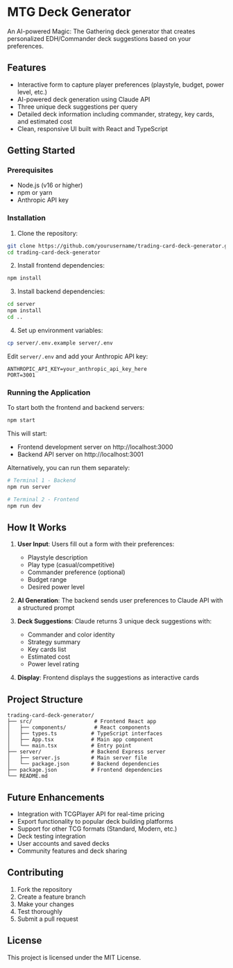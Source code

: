 # MTG Deck Generator

An AI-powered Magic: The Gathering deck generator that creates personalized EDH/Commander deck suggestions based on your preferences.

## Features

- Interactive form to capture player preferences (playstyle, budget, power level, etc.)
- AI-powered deck generation using Claude API
- Three unique deck suggestions per query
- Detailed deck information including commander, strategy, key cards, and estimated cost
- Clean, responsive UI built with React and TypeScript

## Getting Started

### Prerequisites

- Node.js (v16 or higher)
- npm or yarn
- Anthropic API key

### Installation

1. Clone the repository:
```bash
git clone https://github.com/yourusername/trading-card-deck-generator.git
cd trading-card-deck-generator
```

2. Install frontend dependencies:
```bash
npm install
```

3. Install backend dependencies:
```bash
cd server
npm install
cd ..
```

4. Set up environment variables:
```bash
cp server/.env.example server/.env
```

Edit `server/.env` and add your Anthropic API key:
```
ANTHROPIC_API_KEY=your_anthropic_api_key_here
PORT=3001
```

### Running the Application

To start both the frontend and backend servers:
```bash
npm start
```

This will start:
- Frontend development server on http://localhost:3000
- Backend API server on http://localhost:3001

Alternatively, you can run them separately:
```bash
# Terminal 1 - Backend
npm run server

# Terminal 2 - Frontend  
npm run dev
```

## How It Works

1. **User Input**: Users fill out a form with their preferences:
   - Playstyle description
   - Play type (casual/competitive)
   - Commander preference (optional)
   - Budget range
   - Desired power level

2. **AI Generation**: The backend sends user preferences to Claude API with a structured prompt

3. **Deck Suggestions**: Claude returns 3 unique deck suggestions with:
   - Commander and color identity
   - Strategy summary
   - Key cards list
   - Estimated cost
   - Power level rating

4. **Display**: Frontend displays the suggestions as interactive cards

## Project Structure

```
trading-card-deck-generator/
├── src/                    # Frontend React app
│   ├── components/         # React components
│   ├── types.ts           # TypeScript interfaces
│   ├── App.tsx            # Main app component
│   └── main.tsx           # Entry point
├── server/                # Backend Express server
│   ├── server.js          # Main server file
│   └── package.json       # Backend dependencies
├── package.json           # Frontend dependencies
└── README.md
```

## Future Enhancements

- Integration with TCGPlayer API for real-time pricing
- Export functionality to popular deck building platforms
- Support for other TCG formats (Standard, Modern, etc.)
- Deck testing integration
- User accounts and saved decks
- Community features and deck sharing

## Contributing

1. Fork the repository
2. Create a feature branch
3. Make your changes
4. Test thoroughly
5. Submit a pull request

## License

This project is licensed under the MIT License.
